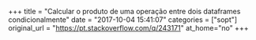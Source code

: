 +++
title = "Calcular o produto de uma operação entre dois dataframes condicionalmente"
date = "2017-10-04 15:41:07"
categories = ["sopt"]
original_url = "https://pt.stackoverflow.com/q/243171"
at_home="no"
+++

